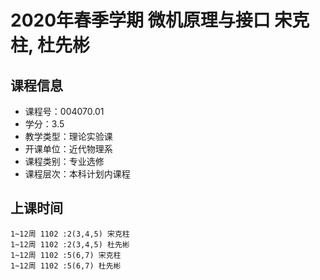# 2020年春季学期 微机原理与接口 宋克柱, 杜先彬






## 课程信息

- 课程号：004070.01
- 学分：3.5
- 教学类型：理论实验课
- 开课单位：近代物理系
- 课程类别：专业选修
- 课程层次：本科计划内课程

## 上课时间

```
1~12周 1102 :2(3,4,5) 宋克柱
1~12周 1102 :2(3,4,5) 杜先彬
1~12周 1102 :5(6,7) 宋克柱
1~12周 1102 :5(6,7) 杜先彬
```

